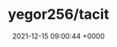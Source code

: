---
title: "yegor256/tacit"
link: "https://github.com/yegor256/tacit"
date: "2021-12-15 09:00:44 +0000"
---